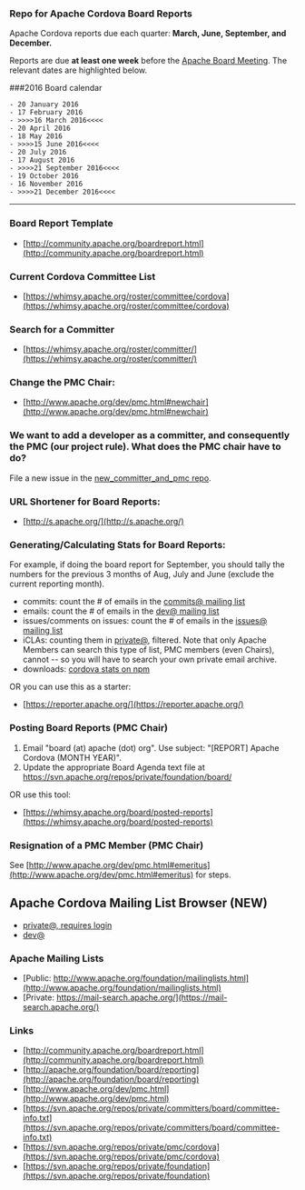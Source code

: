 ### Repo for Apache Cordova Board Reports

Apache Cordova reports due each quarter: **March, June, September, and December.**


Reports are due **at least one week** before the [Apache Board Meeting](http://www.apache.org/foundation/board/calendar.html). The relevant dates are highlighted below.

###2016 Board calendar

    - 20 January 2016
    - 17 February 2016
    - >>>>16 March 2016<<<<
    - 20 April 2016
    - 18 May 2016
    - >>>>15 June 2016<<<<
    - 20 July 2016
    - 17 August 2016
    - >>>>21 September 2016<<<<
    - 19 October 2016
    - 16 November 2016
    - >>>>21 December 2016<<<<

---

### Board Report Template

- [http://community.apache.org/boardreport.html](http://community.apache.org/boardreport.html)

### Current Cordova Committee List

- [https://whimsy.apache.org/roster/committee/cordova](https://whimsy.apache.org/roster/committee/cordova)

### Search for a Committer

- [https://whimsy.apache.org/roster/committer/](https://whimsy.apache.org/roster/committer/)
 
### Change the PMC Chair:

- [http://www.apache.org/dev/pmc.html#newchair](http://www.apache.org/dev/pmc.html#newchair)

### We want to add a developer as a committer, and consequently the PMC (our project rule). What does the PMC chair have to do?

File a new issue in the [new_committer_and_pmc repo](https://github.com/cordova/new_committer_and_pmc).

### URL Shortener for Board Reports:

- [http://s.apache.org/](http://s.apache.org/)

### Generating/Calculating Stats for Board Reports:

For example, if doing the board report for September, you should tally the numbers for the previous 3 months of Aug, July and June (exclude the current reporting month).

- commits: count the # of emails in the [commits@ mailing list](https://mail-archives.apache.org/mod_mbox/cordova-commits/)
- emails: count the # of emails in the [dev@ mailing list](https://mail-archives.apache.org/mod_mbox/cordova-dev/)
- issues/comments on issues: count the # of emails in the [issues@ mailing list](https://mail-archives.apache.org/mod_mbox/cordova-issues/)
- iCLAs: counting them in [private@](https://mail-search.apache.org/pmc/private-arch/cordova-private/), filtered. Note that only Apache Members can search this type of list, PMC members (even Chairs), cannot -- so you will have to search your own private email archive.
- downloads: [cordova stats on npm](http://npm-stat.com/charts.html?package=cordova)

OR you can use this as a starter:

- [https://reporter.apache.org/](https://reporter.apache.org/)

### Posting Board Reports (PMC Chair)

1. Email "board (at) apache (dot) org". Use subject: "[REPORT] Apache Cordova (MONTH YEAR)".
2. Update the appropriate Board Agenda text file at https://svn.apache.org/repos/private/foundation/board/

OR use this tool:

- [https://whimsy.apache.org/board/posted-reports](https://whimsy.apache.org/board/posted-reports)

### Resignation of a PMC Member (PMC Chair)

See [http://www.apache.org/dev/pmc.html#emeritus](http://www.apache.org/dev/pmc.html#emeritus) for steps.

## Apache Cordova Mailing List Browser (NEW)

- [private@, requires login](lists.apache.org/list.html?private@cordova.apache.org)
- [dev@](https://lists.apache.org/list.html?dev@cordova.apache.org)

### Apache Mailing Lists

- [Public: http://www.apache.org/foundation/mailinglists.html](http://www.apache.org/foundation/mailinglists.html)
- [Private: https://mail-search.apache.org/](https://mail-search.apache.org/)

### Links

- [http://community.apache.org/boardreport.html](http://community.apache.org/boardreport.html)
- [http://apache.org/foundation/board/reporting](http://apache.org/foundation/board/reporting)
- [http://www.apache.org/dev/pmc.html](http://www.apache.org/dev/pmc.html)
- [https://svn.apache.org/repos/private/committers/board/committee-info.txt](https://svn.apache.org/repos/private/committers/board/committee-info.txt)
- [https://svn.apache.org/repos/private/pmc/cordova](https://svn.apache.org/repos/private/pmc/cordova)
- [https://svn.apache.org/repos/private/foundation](https://svn.apache.org/repos/private/foundation)


